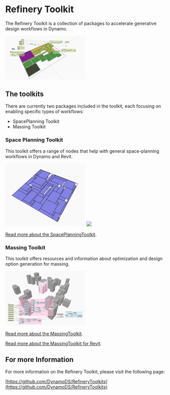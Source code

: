 # Refinery Toolkit

The Refinery Toolkit is a collection of packages to accelerate generative design workflows in Dynamo.

<img src="../../assets/hello/refineryToolkits-01.png" style="width:50%;"/>

## The toolkits

There are currently two packages included in the toolkit, each focusing on enabling specific types of workflows:

* SpacePlanning Toolkit
* Massing Toolkit

### Space Planning Toolkit

This toolkit offers a range of nodes that help with general space-planning workflows in Dynamo and Revit.

<img src="../../assets/hello/refineryToolkits-02.gif" style="width:50%;"/>

<img src="../../assets/hello/refineryToolkits-03.gif" style="width:50%;"/>

[Read more about the SpacePlanningToolkit](https://github.com/DynamoDS/RefineryToolkits/tree/master/src/SpacePlanning).

### Massing Toolkit

This toolkit offers resources and information about optimization and design option generation for massing.

<img src="../../assets/hello/refineryToolkits-04.png" style="width:50%;"/>

[Read more about the MassingToolkit](https://github.com/DynamoDS/RefineryToolkits/tree/master/src/MassingSandbox).

[Read more about the MassingToolkit for Revit](https://github.com/DynamoDS/RefineryToolkits/tree/master/src/MassingRevit).

## For more Information

For more information on the Refinery Toolkit, please visit the following page:

[https://github.com/DynamoDS/RefineryToolkits](https://github.com/DynamoDS/RefineryToolkits)

